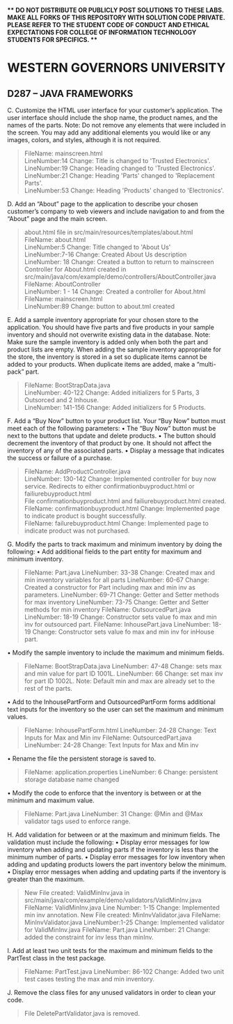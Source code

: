 <strong>** DO NOT DISTRIBUTE OR PUBLICLY POST SOLUTIONS TO THESE LABS. MAKE ALL FORKS OF THIS REPOSITORY WITH SOLUTION CODE PRIVATE. PLEASE REFER TO THE STUDENT CODE OF CONDUCT AND ETHICAL EXPECTATIONS FOR COLLEGE OF INFORMATION TECHNOLOGY STUDENTS FOR SPECIFICS. ** </strong>

# WESTERN GOVERNORS UNIVERSITY 
## D287 – JAVA FRAMEWORKS

C.  Customize the HTML user interface for your customer’s application. The user interface should include the shop name, the product names, and the names of the parts.
Note: Do not remove any elements that were included in the screen. You may add any additional elements you would like or any images, colors, and styles, although it is not required.
>FileName: mainscreen.html<br>
>LineNumber:14 Change: Title is changed to 'Trusted Electronics'.<br>
>LineNumber:19 Change: Heading changed to  'Trusted Electronics'.<br>
>LineNumber:21 Change: Heading 'Parts' changed to 'Replacement Parts'.<br>
>LineNumber:53 Change: Heading 'Products' changed to 'Electronics'.<br>

D.  Add an “About” page to the application to describe your chosen customer’s company to web viewers and include navigation to and from the “About” page and the main screen.
>about.html file in src/main/resources/templates/about.html <br>
> FileName: about.html<br>
> LineNumber:5 Change: Title changed to 'About Us'<br>
> LineNumber:7-16 Change: Created About Us description<br>
> LineNumber: 18 Change: Created a button to return to mainscreen<br>
> Controller for About.html created in src/main/java/com/example/demo/controllers/AboutController.java<br>
> FileName: AboutController<br>
> LineNumber: 1 - 14 Change: Created a controller for About.html<br>
> FileName: mainscreen.html<br>
> LineNumber:89 Change: button to about.tml created<br>

E.  Add a sample inventory appropriate for your chosen store to the application. You should have five parts and five products in your sample inventory and should not overwrite existing data in the database.
Note: Make sure the sample inventory is added only when both the part and product lists are empty. When adding the sample inventory appropriate for the store, the inventory is stored in a set so duplicate items cannot be added to your products. When duplicate items are added, make a “multi-pack” part.
>FileName: BootStrapData.java<br>
>LineNumber: 40-122 Change: Added initializers for 5 Parts, 3 Outsorced and 2 Inhouse.<br>
>LineNumber: 141-156 Change: Added initializers for 5 Products.<br>

F.  Add a “Buy Now” button to your product list. Your “Buy Now” button must meet each of the following parameters:
•  The “Buy Now” button must be next to the buttons that update and delete products.
•  The button should decrement the inventory of that product by one. It should not affect the inventory of any of the associated parts.
•  Display a message that indicates the success or failure of a purchase.
>FileName: AddProductController.java<br>
>LineNumber: 130-142 Change: Implemented controller for buy now service. Redirects to either confirmationbuyproduct.html or failiurebuyproduct.html<br>
>File confirmationbuyproduct.html and failiurebuyproduct.html created.<br>
>FileName: confirmationbuyproduct.html Change: Implemented page to indicate product is bought successfully.<br>
>FileName: failurebuyproduct.html Change: Implemented page to indicate product was not purchased.<br>


G.  Modify the parts to track maximum and minimum inventory by doing the following:
•  Add additional fields to the part entity for maximum and minimum inventory.
>FileName: Part.java 
>LineNumber: 33-38 Change: Created max and min inventory variables for all parts
>LineNumber: 60-67 Change: Created a constructor for Part including max and min inv as parameters.
>LineNumber: 69-71 Change: Getter and Setter methods for max inventory
>LineNumber: 73-75 Change:  Getter and Setter methods for min inventory
>FileName: OutsourcedPart.java
>LineNumber: 18-19 Change: Constructor sets value fo max and min inv for outsourced part.
>FileName: InhousePart.java
>LineNumber: 18-19 Change: Constructor sets value fo max and min inv for inHouse part.

•  Modify the sample inventory to include the maximum and minimum fields.
>FileName: BootStrapData.java
>LineNumber: 47-48 Change: sets max and min value for part ID 1001L.
>LineNumber: 66 Change: set max inv for part ID 1002L.
>Note: Default min and max are already set to the rest of the parts.

•  Add to the InhousePartForm and OutsourcedPartForm forms additional text inputs for the inventory so the user can set the maximum and minimum values.
>FileName: InhousePartForm.html
>LineNumber: 24-28 Change: Text Inputs for Max and Min inv
>FileName: OutsourcedPart.java
>LineNumber: 24-28 Change: Text Inputs for Max and Min inv

•  Rename the file the persistent storage is saved to.
>FileName: application.properties
>LineNumber: 6 Change: persistent storage database name changed

•  Modify the code to enforce that the inventory is between or at the minimum and maximum value.
>FileName: Part.java
>LineNumber: 31 Change: @Min and @Max validator tags used to enforce range.

H.  Add validation for between or at the maximum and minimum fields. The validation must include the following:
•  Display error messages for low inventory when adding and updating parts if the inventory is less than the minimum number of parts.
•  Display error messages for low inventory when adding and updating products lowers the part inventory below the minimum.
•  Display error messages when adding and updating parts if the inventory is greater than the maximum.
>New File created: ValidMinInv.java in src/main/java/com/example/demo/validators/ValidMinInv.java
>FileName: ValidMinInv.java
>Line Number: 1-15 Change: Implemented min inv annotation.
>New File created: MinInvValidator.java
>FileName: MinInvValidator.java
>LineNumber:1-25 Change: Implemented validator for ValidMinInv.java
>FileName: Part.java
>LineNumber: 21 Change: added the constraint for inv less than minInv.

I.  Add at least two unit tests for the maximum and minimum fields to the PartTest class in the test package.
>FileName: PartTest.java
>LineNumber: 86-102 Change: Added two unit test cases testing the max and min inventory.

J.  Remove the class files for any unused validators in order to clean your code.
>File DeletePartValidator.java is removed.